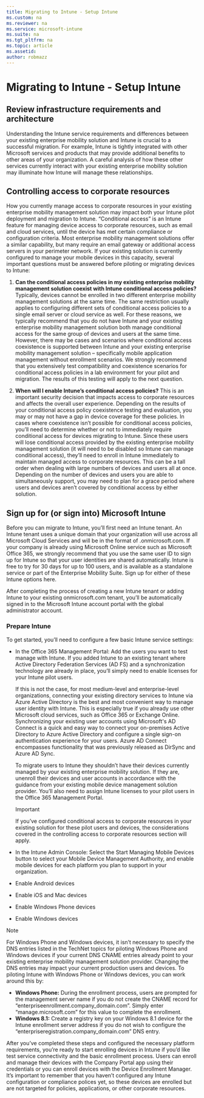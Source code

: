 ```yaml
---
title: Migrating to Intune - Setup Intune
ms.custom: na
ms.reviewer: na
ms.service: microsoft-intune
ms.suite: na
ms.tgt_pltfrm: na
ms.topic: article
ms.assetid: 
author: robmazz
---
```


# Migrating to Intune - Setup Intune

## Review infrastructure requirements and architecture

Understanding the Intune service requirements and differences between your existing enterprise mobility solution and Intune is crucial to a successful migration. For example, Intune is tightly integrated with other Microsoft services and products that may provide additional benefits to other areas of your organization. A careful analysis of how these other services currently interact with your existing enterprise mobility solution may illuminate how Intune will manage these relationships.

## Controlling access to corporate resources

How you currently manage access to corporate resources in your existing enterprise mobility management solution may impact both your Intune pilot deployment and migration to Intune. “Conditional access” is an Intune feature for managing device access to corporate resources, such as email and cloud services, until the device has met certain compliance or configuration criteria.  Most enterprise mobility management solutions offer a similar capability, but many require an email gateway or additional access servers in your perimeter network.  If your existing solution is currently configured to manage your mobile devices in this capacity, several important questions must be answered before piloting or migrating devices to Intune:

1. **Can the conditional access policies in my existing enterprise mobility management solution coexist with Intune conditional access policies?** Typically, devices cannot be enrolled in two different enterprise mobility management solutions at the same time. The same restriction usually applies to configuring different sets of conditional access policies to a single email server or cloud service as well. For these reasons, we typically recommend that you do not have Intune and your existing enterprise mobility management solution both manage conditional access for the same group of devices and users at the same time. However, there may be cases and scenarios where conditional access coexistence is supported between Intune and your existing enterprise mobility management solution – specifically mobile application management without enrollment scenarios. We strongly recommend that you extensively test compatibility and coexistence scenarios for conditional access policies in a lab environment for your pilot and migration. The results of this testing will apply to the next question.

2. **When will I enable Intune’s conditional access policies?** This is an important security decision that impacts access to corporate resources and affects the overall user experience.  Depending on the results of your conditional access policy coexistence testing and evaluation, you may or may not have a gap in device coverage for these policies. In cases where coexistence isn’t possible for conditional access policies, you’ll need to determine whether or not to immediately require conditional access for devices migrating to Intune. Since these users will lose conditional access provided by the existing enterprise mobility management solution (it will need to be disabled so Intune can manage conditional access), they’ll need to enroll in Intune immediately to maintain managed access to corporate resources. This can be a tall order when dealing with large numbers of devices and users all at once. Depending on the number of devices and users you are able to simultaneously support, you may need to plan for a grace period where users and devices aren’t covered by conditional access by either solution.

## Sign up for (or sign into) Microsoft Intune

Before you can migrate to Intune, you’ll first need an Intune tenant. An Intune tenant uses a unique domain that your organization will use across all Microsoft Cloud Services and will be in the format of <your domain>.onmicrosoft.com.  If your company is already using Microsoft Online service such as Microsoft Office 365, we strongly recommend that you use the same user ID to sign up for Intune so that your user identities are shared automatically.  Intune is free to try for 30 days for up to 100 users, and is available as a standalone service or part of the Enterprise Mobility Suite. Sign up for either of these Intune options here. 

After completing the process of creating a new Intune tenant or adding Intune to your existing onmicrosoft.com tenant, you’ll be automatically signed in to the Microsoft Intune account portal with the global administrator account.

### Prepare Intune

To get started, you’ll need to configure a few basic Intune service settings: 

- In the Office 365 Management Portal: Add the users you want to test manage with Intune. If you added Intune to an existing tenant where Active Directory Federation Services (AD FS) and a synchronization technology are already in place, you’ll simply need to enable licenses for your Intune pilot users. 

	If this is not the case, for most medium-level and enterprise-level organizations, connecting your existing directory services to Intune via Azure Active Directory is the best and most convenient way to manage user identity with Intune. This is especially true if you already use other Microsoft cloud services, such as Office 365 or Exchange Online. Synchronizing your existing user accounts using Microsoft's AD Connect is a quick and easy way to connect your on-premises Active Directory to Azure Active Directory and configure a single sign-on authentication experience for your users.  Azure AD Connect encompasses functionality that was previously released as DirSync and Azure AD Sync.

	To migrate users to Intune they shouldn’t have their devices currently managed by your existing enterprise mobility solution. If they are, unenroll their devices and user accounts in accordance with the guidance from your existing mobile device management solution provider.  You’ll also need to assign Intune licenses to your pilot users in the Office 365 Management Portal.

	>[!IMPORTANT]
	>If you’ve configured conditional access to corporate resources in your existing solution for these pilot users and devices, the considerations covered in the controlling access to corporate resources section will apply.

- In the Intune Admin Console: Select the Start Managing Mobile Devices button to select your Mobile Device Management Authority, and enable mobile devices for each platform you plan to support in your organization.

 - Enable Android devices
 - Enable iOS and Mac devices
 - Enable Windows Phone devices
 - Enable Windows devices

>[!NOTE] 
>For Windows Phone and Windows devices, it isn’t necessary to specify the DNS entries listed in the TechNet topics for piloting Windows Phone and Windows devices if your current DNS CNAME entries already point to your existing enterprise mobility management solution provider. Changing the DNS entries may impact your current production users and devices.  To piloting Intune with Windows Phone or Windows devices, you can work around this by:
>
>- **Windows Phone:** During the enrollment process, users are prompted for the management server name if you do not create the CNAME record for “enterpriseenrollment.company_domain.com”.  Simply enter “manage.microsoft.com” for this value to complete the enrollment.
>- **Windows 8.1:** Create a registry key on your Windows 8.1 device for the Intune enrollment server address if you do not wish to configure the “enterpriseregistration.company_domain.com” DNS entry.

After you’ve completed these steps and configured the necessary platform requirements, you’re ready to start enrolling devices in Intune if you’d like test service connectivity and the basic enrollment process. Users can enroll and manage their devices with the Company Portal app using their credentials or you can enroll devices with the Device Enrollment Manager. It’s important to remember that you haven’t configured any Intune configuration or compliance polices yet, so these devices are enrolled but are not targeted for policies, applications, or other corporate resources.
